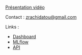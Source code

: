 [Présentation vidéo](https://share.vidyard.com/watch/yBsmzKoqszUvzPpYE8Ktk5?)

Contact : zrachidatou@gmail.com

Links :

* [Dashboard](https://ras.com)
* [MLflow](https://mlflow-web-app.herokuapp.com/)
* [API](https://getaround-pricing-optimization.herokuapp.com/)
